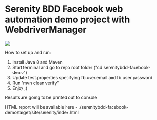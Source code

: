 # Serenity BDD Facebook web automation demo project with WebdriverManager

![](https://github.com/arustamov/serenitybdd-facebook-demo/blob/master/serenitybdd-facebook-demo.gif)

How to set up and run:
1. Install Java 8 and Maven 
2. Start terminal and go to repo root folder ("cd serenitybdd-facebook-demo")
3. Update test.properties specifying fb.user.email and fb.user.password 
3. Run "mvn clean verify"
4. Enjoy ;)

Results are going to be printed out to console

HTML report will be available here - ./serenitybdd-facebook-demo/target/site/serenity/index.html
